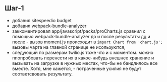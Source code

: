 ## Шаг-1

- добавил sitespeedio budget
- добавил webpack-bundle-analyzer
- заккоментировал app/javascript/packs/proCharts.js сравнил с помощью webpack-bundle-analyzer до и после результаты [до](report_before_chart.html)
  и [после](report_after_chart.html) - вызов moment.js происходит в `import Chart from 'chart.js';` вызовы чарта на главной странице не исользуются,
- следующий по размерам twilio.js тоже что и с моментом. можно ппопробовать перенести их в какое-нибудь внешнее хранение и вызывать на загрузке
  в нужных местах, что-бы не бандлилось все вместе. Хотя, мне кажется, - потраченные усилия не будут соответсвовать результату.
